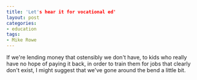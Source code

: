 ```yaml
---
title: 'Let's hear it for vocational ed'
layout: post
categories:
- education
tags:
- Mike Rowe
---
```


If we're lending money that ostensibly we don't have, to kids who really have no hope of paying it back, in order to train them for jobs that clearly don't exist, I might suggest that we've gone around the bend a little bit.